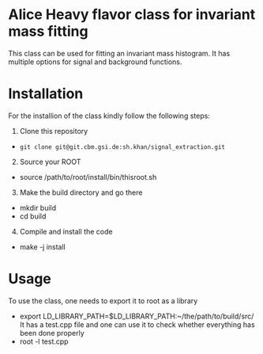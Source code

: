 # Alice Heavy flavor class for invariant mass fitting
This class can be used for fitting an invariant mass histogram. It has multiple options for signal and background functions.

# Installation
For the installion of the class kindly follow the following steps:
1. Clone this repository
- `git clone git@git.cbm.gsi.de:sh.khan/signal_extraction.git`
2. Source your ROOT
- source /path/to/root/install/bin/thisroot.sh
3. Make the build directory and go there 
- mkdir build
- cd build
4. Compile and install the code
- make -j install

# Usage
To use the class, one needs to export it to root as a library
- export LD_LIBRARY_PATH=$LD_LIBRARY_PATH:~/the/path/to/build/src/
It has a test.cpp file and one can use it to check whether everything has been done properly
- root -l test.cpp
